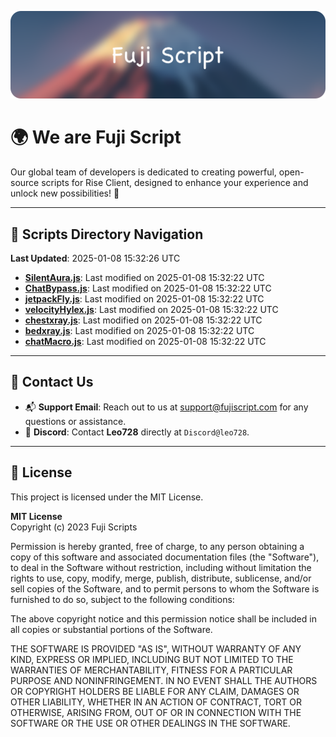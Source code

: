 ![Banner](.github/b.webp)

# 🌍 **We are Fuji Script**

Our global team of developers is dedicated to creating powerful, open-source scripts for Rise Client, designed to enhance your experience and unlock new possibilities! 🌟

---
<!-- SCRIPTS_NAVIGATION_START -->
## 📂 **Scripts Directory Navigation**

**Last Updated**: 2025-01-08 15:32:26 UTC

- **[SilentAura.js](scripts/SilentAura.js)**: Last modified on 2025-01-08 15:32:22 UTC
- **[ChatBypass.js](scripts/ChatBypass.js)**: Last modified on 2025-01-08 15:32:22 UTC
- **[jetpackFly.js](scripts/jetpackFly.js)**: Last modified on 2025-01-08 15:32:22 UTC
- **[velocityHylex.js](scripts/velocityHylex.js)**: Last modified on 2025-01-08 15:32:22 UTC
- **[chestxray.js](scripts/chestxray.js)**: Last modified on 2025-01-08 15:32:22 UTC
- **[bedxray.js](scripts/bedxray.js)**: Last modified on 2025-01-08 15:32:22 UTC
- **[chatMacro.js](scripts/chatMacro.js)**: Last modified on 2025-01-08 15:32:22 UTC

<!-- SCRIPTS_NAVIGATION_END -->

---

## 💬 **Contact Us**  
- 📬 **Support Email**: Reach out to us at [support@fujiscript.com](mailto:support@fujiscript.com) for any questions or assistance.  
- 💬 **Discord**: Contact **Leo728** directly at `Discord@leo728`.

---

## 📜 **License**

This project is licensed under the MIT License.  

**MIT License**  
Copyright (c) 2023 Fuji Scripts  

Permission is hereby granted, free of charge, to any person obtaining a copy of this software and associated documentation files (the "Software"), to deal in the Software without restriction, including without limitation the rights to use, copy, modify, merge, publish, distribute, sublicense, and/or sell copies of the Software, and to permit persons to whom the Software is furnished to do so, subject to the following conditions:  

The above copyright notice and this permission notice shall be included in all copies or substantial portions of the Software.  

THE SOFTWARE IS PROVIDED "AS IS", WITHOUT WARRANTY OF ANY KIND, EXPRESS OR IMPLIED, INCLUDING BUT NOT LIMITED TO THE WARRANTIES OF MERCHANTABILITY, FITNESS FOR A PARTICULAR PURPOSE AND NONINFRINGEMENT. IN NO EVENT SHALL THE AUTHORS OR COPYRIGHT HOLDERS BE LIABLE FOR ANY CLAIM, DAMAGES OR OTHER LIABILITY, WHETHER IN AN ACTION OF CONTRACT, TORT OR OTHERWISE, ARISING FROM, OUT OF OR IN CONNECTION WITH THE SOFTWARE OR THE USE OR OTHER DEALINGS IN THE SOFTWARE.  
